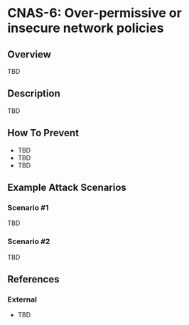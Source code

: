 CNAS-6: Over-permissive or insecure network policies
===========================================

## Overview

TBD

## Description

TBD

## How To Prevent

* TBD
* TBD
* TBD

## Example Attack Scenarios

### Scenario #1

TBD

### Scenario #2

TBD

## References

### External

* TBD